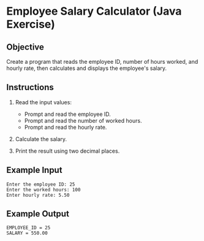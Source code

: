 # Employee Salary Calculator (Java Exercise)

## Objective

Create a program that reads the employee ID, number of hours worked, and hourly rate, then calculates and displays the employee's salary.

## Instructions

1. Read the input values:
    - Prompt and read the employee ID.
    - Prompt and read the number of worked hours.
    - Prompt and read the hourly rate.

2. Calculate the salary.

3. Print the result using two decimal places.

## Example Input
```
Enter the employee ID: 25
Enter the worked hours: 100
Enter hourly rate: 5.50
```

## Example Output
```
EMPLOYEE_ID = 25
SALARY = 550.00
```
